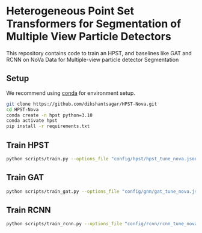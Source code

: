 # Heterogeneous Point Set Transformers for Segmentation of Multiple View Particle Detectors

This repository contains code to train an HPST, and baselines like GAT and RCNN on NoVa Data for Multiple-view particle detector Segmentation


## Setup
We recommend using [conda](https://docs.conda.io/) for environment setup.  

```bash
git clone https://github.com/dikshantsagar/HPST-Nova.git
cd HPST-Nova
conda create -n hpst python=3.10
conda activate hpst
pip install -r requirements.txt
```

## Train HPST
```bash
python scripts/train.py --options_file "config/hpst/hpst_tune_nova.json" --name "{run_name}" --log_dir "runs" --gpus 4 
```

## Train GAT
```bash
python scripts/train_gat.py --options_file "config/gnn/gat_tune_nova.json" --name "{run_name}" --log_dir "runs" --gpus 4
```

## Train RCNN
```bash
python scripts/train_rcnn.py --options_file "config/rcnn/rcnn_tune_nova.json" --name "{run_name}" --log_dir "runs" --gpus 8
```

